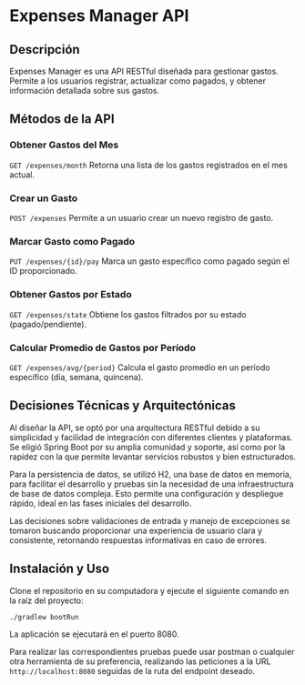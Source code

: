 # Expenses Manager API

## Descripción

Expenses Manager es una API RESTful diseñada para gestionar gastos. Permite a los usuarios registrar, actualizar como pagados, y obtener información detallada sobre sus gastos.

## Métodos de la API

### Obtener Gastos del Mes
`GET /expenses/month`
Retorna una lista de los gastos registrados en el mes actual.

### Crear un Gasto
`POST /expenses`
Permite a un usuario crear un nuevo registro de gasto.

### Marcar Gasto como Pagado
`PUT /expenses/{id}/pay`
Marca un gasto específico como pagado según el ID proporcionado.

### Obtener Gastos por Estado
`GET /expenses/state`
Obtiene los gastos filtrados por su estado (pagado/pendiente).

### Calcular Promedio de Gastos por Período
`GET /expenses/avg/{period}`
Calcula el gasto promedio en un período específico (día, semana, quincena).

## Decisiones Técnicas y Arquitectónicas

Al diseñar la API, se optó por una arquitectura RESTful debido a su simplicidad y facilidad de integración con diferentes clientes y plataformas. Se eligió Spring Boot por su amplia comunidad y soporte, así como por la rapidez con la que permite levantar servicios robustos y bien estructurados.

Para la persistencia de datos, se utilizó H2, una base de datos en memoria, para facilitar el desarrollo y pruebas sin la necesidad de una infraestructura de base de datos compleja. Esto permite una configuración y despliegue rápido, ideal en las fases iniciales del desarrollo.

Las decisiones sobre validaciones de entrada y manejo de excepciones se tomaron buscando proporcionar una experiencia de usuario clara y consistente, retornando respuestas informativas en caso de errores.

## Instalación y Uso

Clone el repositorio en su computadora y ejecute el siguiente comando en la raíz del proyecto:

`./gradlew bootRun`

La aplicación se ejecutará en el puerto 8080.

Para realizar las correspondientes pruebas puede usar postman o cualquier otra herramienta de su preferencia, realizando las peticiones a la URL `http://localhost:8080` seguidas de la ruta del endpoint deseado.
